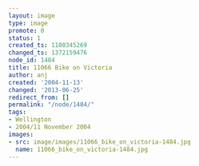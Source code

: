 ```yaml
---
layout: image
type: image
promote: 0
status: 1
created_ts: 1100345269
changed_ts: 1372159476
node_id: 1484
title: 11066 Bike on Victoria
author: anj
created: '2004-11-13'
changed: '2013-06-25'
redirect_from: []
permalink: "/node/1484/"
tags:
- Wellington
- 2004/11 November 2004
images:
- src: image/images/11066_bike_on_victoria-1484.jpg
  name: 11066_bike_on_victoria-1484.jpg
---
```



